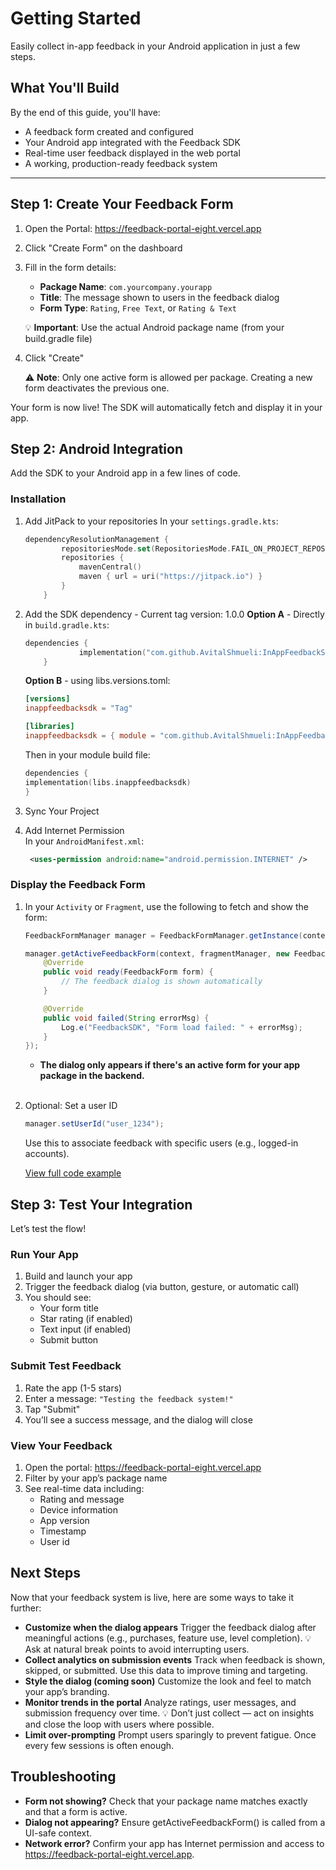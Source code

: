 # Getting Started

Easily collect in-app feedback in your Android application in just a few steps.

## What You'll Build
By the end of this guide, you'll have:

- A feedback form created and configured
- Your Android app integrated with the Feedback SDK
- Real-time user feedback displayed in the web portal
- A working, production-ready feedback system

---

## Step 1: Create Your Feedback Form

1. Open the Portal: https://feedback-portal-eight.vercel.app
2. Click "Create Form" on the dashboard
3. Fill in the form details:
   * **Package Name**: `com.yourcompany.yourapp`
   * **Title**: The message shown to users in the feedback dialog
   * **Form Type**: `Rating`, `Free Text`, or `Rating & Text`

   💡 **Important**: Use the actual Android package name (from your build.gradle file)

4. Click "Create"

   ⚠️ **Note**: Only one active form is allowed per package. Creating a new form deactivates the previous one.


Your form is now live! The SDK will automatically fetch and display it in your app.


## Step 2: Android Integration
Add the SDK to your Android app in a few lines of code.

### Installation

1. Add JitPack to your repositories
   In your `settings.gradle.kts`:
   ```kotlin
   dependencyResolutionManagement {
           repositoriesMode.set(RepositoriesMode.FAIL_ON_PROJECT_REPOS)
           repositories {
               mavenCentral()
               maven { url = uri("https://jitpack.io") }
           }
       }
   ```
   
2. Add the SDK dependency - Current tag version: 1.0.0
   **Option A** - Directly in `build.gradle.kts`:
   ```kotlin
   dependencies {
               implementation("com.github.AvitalShmueli:InAppFeedbackSDK:Tag")
       }
   ```

   **Option B** - using libs.versions.toml:
   ```toml
   [versions]
   inappfeedbacksdk = "Tag"
   
   [libraries]
   inappfeedbacksdk = { module = "com.github.AvitalShmueli:InAppFeedbackSDK", version.ref = "inappfeedbacksdk" }
   ``` 
   Then in your module build file:
   ```kotlin
   dependencies {
   implementation(libs.inappfeedbacksdk)
   }
   ```  
   
3. Sync Your Project

4. Add Internet Permission    
   In your `AndroidManifest.xml`:
   ```xml    
    <uses-permission android:name="android.permission.INTERNET" />    
   ```  

### Display the Feedback Form
1. In your `Activity` or `Fragment`, use the following to fetch and show the form:
   ```java
   FeedbackFormManager manager = FeedbackFormManager.getInstance(context);
   
   manager.getActiveFeedbackForm(context, fragmentManager, new FeedbackFormManager.FeedbackFormCallback<FeedbackForm>() {
       @Override
       public void ready(FeedbackForm form) {
           // The feedback dialog is shown automatically
       }
   
       @Override
       public void failed(String errorMsg) {
           Log.e("FeedbackSDK", "Form load failed: " + errorMsg);
       }
   });
   ```

   * **The dialog only appears if there's an active form for your app package in the backend.**

   <br>  

2. Optional: Set a user ID  
   ```java  
   manager.setUserId("user_1234");  
   ```
   Use this to associate feedback with specific users (e.g., logged-in accounts).

   [View full code example](./integration-examples)


## Step 3: Test Your Integration
Let’s test the flow!

### Run Your App
1. Build and launch your app
2. Trigger the feedback dialog (via button, gesture, or automatic call)
3. You should see:
   * Your form title
   * Star rating (if enabled)
   * Text input (if enabled)
   * Submit button

### Submit Test Feedback

1. Rate the app (1-5 stars)
2. Enter a message: `"Testing the feedback system!"`
3. Tap "Submit"
4. You’ll see a success message, and the dialog will close

### View Your Feedback

1. Open the portal: https://feedback-portal-eight.vercel.app
2. Filter by your app’s package name
3. See real-time data including:
   * Rating and message
   * Device information
   * App version
   * Timestamp
   * User id


## Next Steps
Now that your feedback system is live, here are some ways to take it further:
- **Customize when the dialog appears**
  Trigger the feedback dialog after meaningful actions (e.g., purchases, feature use, level completion).
  💡 Ask at natural break points to avoid interrupting users.
- **Collect analytics on submission events**
  Track when feedback is shown, skipped, or submitted. Use this data to improve timing and targeting.
- **Style the dialog (coming soon)**
  Customize the look and feel to match your app’s branding.
- **Monitor trends in the portal**
  Analyze ratings, user messages, and submission frequency over time.
  💡 Don’t just collect — act on insights and close the loop with users where possible.
- **Limit over-prompting**
  Prompt users sparingly to prevent fatigue. Once every few sessions is often enough.


## Troubleshooting
- **Form not showing?** Check that your package name matches exactly and that a form is active.
- **Dialog not appearing?** Ensure getActiveFeedbackForm() is called from a UI-safe context.
- **Network error?** Confirm your app has Internet permission and access to https://feedback-portal-eight.vercel.app.